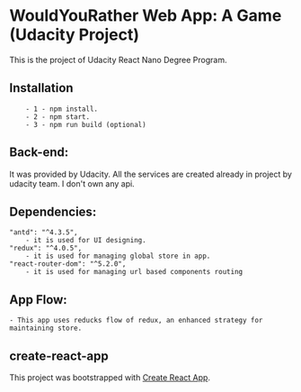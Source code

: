 # WouldYouRather Web App: A Game (Udacity Project)

This is the project of Udacity React Nano Degree Program.

## Installation

        - 1 - npm install.
        - 2 - npm start.
        - 3 - npm run build (optional)

## Back-end:

It was provided by Udacity. All the services are created already in project by udacity team. I don't own any api.

## Dependencies:

    "antd": "^4.3.5",
        - it is used for UI designing.
    "redux": "^4.0.5",
        - it is used for managing global store in app.
    "react-router-dom": "^5.2.0",
        - it is used for managing url based components routing

## App Flow:

    - This app uses reducks flow of redux, an enhanced strategy for maintaining store.

## create-react-app

This project was bootstrapped with [Create React App](https://github.com/facebookincubator/create-react-app).

